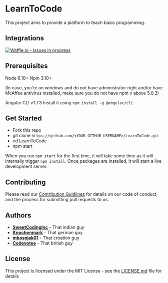 # LearnToCode

This project aims to provide a platform to teach basic programming.

## Integrations
[![Waffle.io - Issues in progress](https://badge.waffle.io/SweetCodingInc/LearnToCode.svg?columns=Inbox,To%20Do,In%20Progress,Done)](http://waffle.io/SweetCodingInc/LearnToCode)

## Prerequisites

Node 6.10+
Npm 3.10+

(In case, you're on windows and do not have administrator right and/or have McAffee antivirus installed, make sure you do not have npm v above 5.0.3)

Angular CLI v1.7.3
Install it using `npm install -g @angular/cli`

## Get Started
- Fork this repo
- git clone `https://github.com/<YOUR_GITHUB_USERNAME>/LearnToCode.git`
- cd LearnToCode
- npm start

When you run `npm start` for the first time, it will take some time as it will internally trigger `npm install`.
Once packages are installed, it will start a live development server.

## Contributing

Please read our [Contribution Guidlines](https://github.com/SweetCodingInc/LearnToCode/blob/master/CONTRIBUTING.md) for details on our code of conduct, and the process for submitting pull requests to us.

## Authors

* **[SweetCodingInc](https://github.com/SweetCodingInc)** - That indian guy
* **[Knochenmark](https://github.com/Knochenmark)** - That german guy
* **[mbosnjak01](https://github.com/mbosnjak01)** - That croation guy
* **[Codevotee](https://github.com/Codevotee)** - That british guy
## License

This project is licensed under the MIT License - see the [LICENSE.md](https://github.com/SweetCodingInc/HubEditor/blob/master/LICENSE.md) file for details
